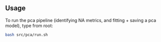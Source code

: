 ## Usage
To run the pca pipeline (identifying NA metrics, and fitting + saving a pca model), type from root:
```bash
bash src/pca/run.sh
```